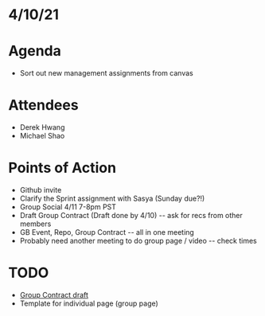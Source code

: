 # 4/10/21

# Agenda
- Sort out new management assignments from canvas

# Attendees
- Derek Hwang
- Michael Shao

# Points of Action
- Github invite
- Clarify the Sprint assignment with Sasya (Sunday due?!)
- Group Social 4/11 7-8pm PST
- Draft Group Contract (Draft done by 4/10) -- ask for recs from other members
- GB Event, Repo, Group Contract -- all in one meeting
- Probably need another meeting to do group page / video -- check times

# TODO
- [Group Contract draft](https://docs.google.com/document/d/1PomVJM8J_mH4Qfo_tDuieTqxHNCHaWQAYhFyBbCYx64/edit?usp=sharing)
- Template for individual page (group page)